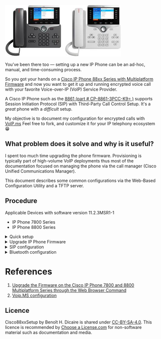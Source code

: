 ![Cisco8861 image](https://github.com/bhdicaire/Cisco88xxSetup/raw/master/img/Cisco8861.jpg)

You’ve been there too — setting up a new IP Phone can be an ad-hoc, manual, and time-consuming process.

So you got your hands on a [Cisco IP Phone 88xx Series with Multiplatform Firmware](https://www.cisco.com/c/en/us/products/collateral/collaboration-endpoints/unified-ip-phone-8800-series/datasheet-c78-738030.pdf) and now you want to get it up and running encrypted voice call with your favorite Voice-over-IP (VoIP) Service Provider.

A Cisco IP Phone such as the [8861 (part # CP-8861-3PCC-K9= )](https://www.cisco.com/c/en/us/products/collateral/collaboration-endpoints/unified-ip-phone-8800-series/datasheet-c78-731668.pdf) supports Session Initiation Protocol (SIP) with Third-Party Call Control Setup. It's a *great* phone with a _difficult_ setup.

My objective is to document my configuration for encrypted calls with [VoIP.ms](https://VoIP.ms) Feel free to fork, and customize it for your IP telephony ecosystem :grin:

## What problem does it solve and why is it useful?

I spent too much time upgrading the phone firmware. Provisioning is typically part of high-volume VoIP deployments thus most of the documentation focused on managing the phone via the call manager (Cisco Unified Communications Manager).  

This document describes some common configurations via the Web-Based Configuration Utility and a TFTP server.

## Procedure

Applicable Devices with software version 11.2.3MSR1-1
* IP Phone 7800 Series
* IP Phone 8800 Series

<details>
<summary>Quick setup</summary>
<br>
1. Locate the phone that you need to set up.


 On the phone, press Settings > Status > Product Information, and look at the MAC address field.
 
 Access the Web-Based Configuration Utility
 Step 1 Step 2 Step 3
Access the Cisco IP Phone configuration utility from a web browser on a computer that can reach the phone on the subnetwork.

Determine the IP Address of the Phone
A DHCP server assigns the IP address, so the phone must be booted up and connected to the subnetwork.
Procedure
Step 1 Click Admin Login > advanced > Info > Status.
Step 2 Scroll to IPv4 Information. Current IP displays the IP address.

Allow Web Access to the Cisco IP Phone
To view the phone parameters, enable the configuration profile. To make changes to any of the parameters, you must be able to change the configuration profile. Your system administrator might have disabled the phone option to make the phone web user interface viewable or writable.
For more information, see the Cisco IP Phone 7800 Series and Cisco IP Phone 8800 Series Multiplatform Phones Provisioning Guide.
Procedure
Click Admin Login > Voice > System.
In the System Configuration section, set Enable Web Server to Yes.

To clear all changes that you made during the current session (or after you last clicked Submit All Changes), click Undo All Changes. Values return to their previous settings.
 
</details>

<details>

<summary>Upgrade IP Phone Firmware</summary>
1. https://www.ukvoipforums.com/viewtopic.php?f=21&t=1114

Phones can be provisioned to download configuration profiles or updated firmware from a remote server when they are connected to a network, when they are powered up, and at set intervals.

CISCO 8800 SERIES XMLDEFAULT.CNF.XML FILE

https://www.cisco.com/c/en/us/support/collaboration-endpoints/ip-phone-8800-series-multiplatform-firmware/tsd-products-support-series-home.html
You now have successfully upgraded the firmware on your Cisco IP Phone 7800 Series or Cisco IP Phone 8800 Series Multiplatform phone through the Upgrade Rule in the web-based utility.
</details>
<details>
<summary>SIP configuration</summary>
<br>
Connect your PC to the phone using its LAN side Ethernet port marked PC, in order to use the LAN gateway IP address into your Web Browser as the phone's ip address.

You can get the Phone's IP address via the configuration menu --> 8. Status. 

1. Connect and Login to the *CP-88xx-3PCC Configuration Utility*  Web Based Configuration Interface, in my case it's [192.168.168.99](http://192.168.168.99)
	* You have to use *HTTP* for now, we'll inject a certificate later in the procedure
	* By default, there are no **User** or **Admin** passwords required to connect and login
	* I had issues with Google Chrome & Microsoft Edge, I recommend Safari on MacOS

2. You will be landing on and viewing the "Info" page, in "Basic" view if you're not using [http://192.168.168.99/admin/advanced](http://192.168.168.99/admin/advanced)

3. In the web-based utility of your IP Phone, click Voice -> System

	**System Configuration**
	
	Item | Value
	---- | ----
	Change User Password| *Awesome*
	Change Admin Password | *Incredible*
	Phone-UI-user Mode | Yes	

	**Power Settings**

	Item | Value
	---- | ----
	Disable Back USB Port| Yes

	**IPv4 settings:**

	Item | Value
	---- | ----
	IP Mode| IPv4 Only	

	**Optional Network Configuration**

	Item | Value
	---- | ----
	Host Name| CiscoPhone
	Domain| Dicaire.com
	Primary NTP Server| pool.ntp.org
	Enable LLDP-MED| No
	Enable CDP | No		

	**Inventory Settings**
	
	Item | Value
	---- | ----
	Asset ID| Phone.Dicaire.com	
		
4. Click Submit All Changes.
	* The phone reboots and the changes are applied

5. In the web-based utility of your IP Phone, click Voice -> Regional

	**Time**
	
	Item | Value
	---- | ----
	Time Zone| GMT-5

6. Click Submit All Changes.

7. In the web-based utility of your IP Phone, click Voice -> Phone

	**General**
	
	Item | Value
	---- | ----
	Station Name| bhdicaire
	Station Display Name| BH Dicaire	

	**Handsfree**
	
	Item | Value
	---- | ----
	Bluetooth Mode| Both
	Line| 7
	
	**Line Key**
	
	Line | Ext | Short Name | Share Call
	---- | ----|---- | ----
	1|1| Office | Private
	2|1| Office #2| Private
	4|2| Site #2| Private
	6|3| Site #3| Private			

	**Supplementary Services**
	
	Item | Value
	---- | ----
	Cfwd All Serv | No
	Secure Call Serv| Yes
	Cfwd Busy Serv| No
	Call Pick Up Serv| No
	Group Call Pick Up Serv| No
	DND Serv| No
	Cfwd All Serv| No
	Call Park Serv| No

	**Ringtone**
	
	Ring | Value
	---- | ----
	1| n=Sunrise;w=file://Sunrise.rwb;c=1
	2| n=Sunrise;w=file://Sunrise.rwb;c=1
	3| n=Sunrise;w=file://Sunrise.rwb;c=1
	4| n=Sunrise;w=file://Sunrise.rwb;c=1
	5| n=Sunrise;w=file://Sunrise.rwb;c=1
	6| n=Sunrise;w=file://Sunrise.rwb;c=1
	7| n=Sunrise;w=file://Sunrise.rwb;c=1
	8| n=Sunrise;w=file://Sunrise.rwb;c=1
	9| n=Sunrise;w=file://Sunrise.rwb;c=1
	10| n=Sunrise;w=file://Sunrise.rwb;c=1
		
8. Click Submit All Changes

7. In the web-based utility of your IP Phone, click Voice -> Ext1

	**NAT Settings**
	
	Item | Value
	---- | ----
	NAT Mapping Enable | Yes
	NAT Keep Alive Enable | Yes 
	
	**SIP Settings**
	
	Item | Value
	---- | ----
	SIP Transport| TLS
	SIP Port | 5060
	Ext SIP Port | 5061		
	
	**Call Feature Settings**
	
	Item | Value
	---- | ----
	Default ring | Mischief			

	**Proxy and Registration**

	Item | Value
	---- | ----
	Proxy | Chicago3.VOIP.ms
	Outbound Proxy | Chicago3.VOIP.ms 	
	Register Expire| 300
	Proxy Fallback Intvl|300
	DNS SRV Auto Prefix| No
	

	**Subscriber Information**

	Item | Value
	---- | ----
	Display Name | BH Dicaire
	User ID| xxxxxx60
	Password| Incredible

	**Dial Plan**

	Item | Value
	---- | ----
	Dial Plan |` (911S0|310xxxx|<:1514>[2-9]xxxxxx|1[2-9]xx[2-9]xxxxxxS0|[2-9]xx[2-9]xxxxxxS0|*xx|***xxx|*xx.|[3468]11|822|0|00|4xxx|**275*x.|xxxxxxxxxxxx.)`

8. In the web-based utility of your IP Phone, click Voice -> Ext2

	**Refer to Ext1 configuration**

	Item | Value
	---- | ----
	SIP Port | 5061
	Ext SIP Port | 5081	
	
	**Call Feature Settings**
	
	Item | Value
	---- | ----
	Default ring | Mischief	

9. Click Submit All Changes.

10. In the web-based utility of your IP Phone, click Voice -> Ext3

	**Refer to Ext1 configuration**

	Item | Value
	---- | ----
	SIP Port | 5062
	Ext SIP Port | 42873	
	
	**Call Feature Settings**
	
	Item | Value
	---- | ----
	Default ring | Ascent

11. Click Submit All Changes.
	
12. In the web-based utility of your IP Phone, click Voice -> Ext4 for unencrypted call

	**NAT Settings**
	
	Item | Value
	---- | ----
	NAT Mapping Enable | Yes
	NAT Keep Alive Enable | Yes 
	
	**SIP Settings**
	
	Item | Value
	---- | ----
	SIPO Port | 5063
		

	**Proxy and Registration s**

	Item | Value
	---- | ----
	Proxy | Chicago3.VOIP.ms
	Outbound Proxy | Chicago3.VOIP.ms 	
	Register Expire| 300
	Proxy Fallback Intvl| 300	
	DNS SRV Auto Prefix| No
	

	**Subscriber Information**

	Item | Value
	---- | ----
	Display Name | BH Dicaire
	User ID| xxxxxx60
	Password| Incredible

	**Dial Plan**

	Item | Value
	---- | ----
	Dial Plan | (911S0|310xxxx|<:1514>[2-9]xxxxxx|1[2-9]xx[2-9]xxxxxxS0|[2-9]xx[2-9]xxxxxxS0|*xx|***xxx|*xx.|[3468]11|822|0|00|4xxx|**275*x.|xxxxxxxxxxxx.)
	
</details>
<details>
<summary>Bluetooth configuration</summary>

1. Press the Applications button on your IP Phone
2. Select 5. Bluetooth
3. Change Bluetooth to ON and press [SET] button
	* The phone reboots and the changes are applied
4. Press the Applications button on your IP Phone
5. Select 5. Bluetooth
6. Press the scan button and then pair your phone
</details>


# References

1. [Upgrade the Firmware on the Cisco IP Phone 7800 and 8800 Multiplatform Series through the Web Browser Command](https://www.cisco.com/c/en/us/support/docs/smb/collaboration-endpoints/cisco-ip-phone-7800-series/smb5431-upgrade-the-firmware-on-the-cisco-ip-phone-7800-and-8800-mul.html?referring_site=RE&pos=3&page=https://www.cisco.com/c/en/us/support/docs/unified-communications/unified-communications-manager-callmanager/213288-upgrade-ip-phone-firmware-individually.html)
2. [Voip.MS configuration](https://wiki.voip.ms/article/Cisco_SPA525G)

## Licence

Cisco88xxSetup by Benoît H. Dicaire is shared under [CC-BY-SA-4.0](https://github.com/bhdicaire/solarized/raw/master/LICENCSE). This licence is recommended by [Choose a License.com](https://choosealicense.com/) for non-software material such as documentation and media.

